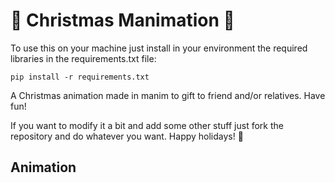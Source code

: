 # 🎄 Christmas Manimation 🎄

To use this on your machine just install in your environment the required libraries in the requirements.txt file:

`pip install -r requirements.txt`

A Christmas animation made in manim to gift to friend and/or relatives. Have fun!

If you want to modify it a bit and add some other stuff just fork the repository and do whatever you want. Happy holidays! 🎅

## Animation


